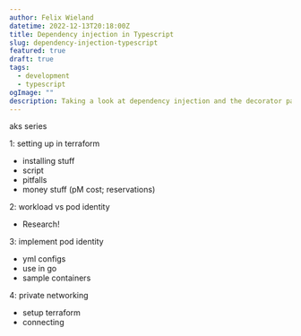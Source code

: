 ```yaml
---
author: Felix Wieland
datetime: 2022-12-13T20:18:00Z
title: Dependency injection in Typescript
slug: dependency-injection-typescript
featured: true
draft: true
tags:
  - development
  - typescript
ogImage: ""
description: Taking a look at dependency injection and the decorator pattern in Typescript.
---
```


aks series

1: setting up in terraform

- installing stuff
- script
- pitfalls
- money stuff (pM cost; reservations)

2: workload vs pod identity

- Research!

3: implement pod identity

- yml configs
- use in go
- sample containers

4: private networking

- setup terraform
- connecting
